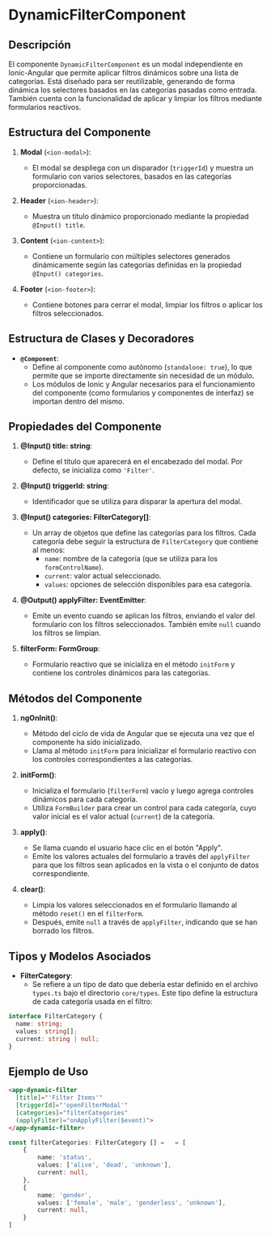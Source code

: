 # DynamicFilterComponent

## Descripción
El componente `DynamicFilterComponent` es un modal independiente en Ionic-Angular que permite aplicar filtros dinámicos sobre una lista de categorías. Está diseñado para ser reutilizable, generando de forma dinámica los selectores basados en las categorías pasadas como entrada. También cuenta con la funcionalidad de aplicar y limpiar los filtros mediante formularios reactivos.

## Estructura del Componente

1. **Modal** (`<ion-modal>`): 
   - El modal se despliega con un disparador (`triggerId`) y muestra un formulario con varios selectores, basados en las categorías proporcionadas.
   
2. **Header** (`<ion-header>`): 
   - Muestra un título dinámico proporcionado mediante la propiedad `@Input() title`.

3. **Content** (`<ion-content>`): 
   - Contiene un formulario con múltiples selectores generados dinámicamente según las categorías definidas en la propiedad `@Input() categories`.

4. **Footer** (`<ion-footer>`): 
   - Contiene botones para cerrar el modal, limpiar los filtros o aplicar los filtros seleccionados.

## Estructura de Clases y Decoradores

- **`@Component`**: 
  - Define al componente como autónomo (`standalone: true`), lo que permite que se importe directamente sin necesidad de un módulo.
  - Los módulos de Ionic y Angular necesarios para el funcionamiento del componente (como formularios y componentes de interfaz) se importan dentro del mismo.

## Propiedades del Componente

1. **@Input() title: string**:
   - Define el título que aparecerá en el encabezado del modal. Por defecto, se inicializa como `'Filter'`.

2. **@Input() triggerId: string**: 
   - Identificador que se utiliza para disparar la apertura del modal.

3. **@Input() categories: FilterCategory[]**: 
   - Un array de objetos que define las categorías para los filtros. Cada categoría debe seguir la estructura de `FilterCategory` que contiene al menos:
     - `name`: nombre de la categoría (que se utiliza para los `formControlName`).
     - `current`: valor actual seleccionado.
     - `values`: opciones de selección disponibles para esa categoría.

4. **@Output() applyFilter: EventEmitter<any>**: 
   - Emite un evento cuando se aplican los filtros, enviando el valor del formulario con los filtros seleccionados. También emite `null` cuando los filtros se limpian.

5. **filterForm: FormGroup**: 
   - Formulario reactivo que se inicializa en el método `initForm` y contiene los controles dinámicos para las categorías.

## Métodos del Componente

1. **ngOnInit()**:
   - Método del ciclo de vida de Angular que se ejecuta una vez que el componente ha sido inicializado.
   - Llama al método `initForm` para inicializar el formulario reactivo con los controles correspondientes a las categorías.

2. **initForm()**:
   - Inicializa el formulario (`filterForm`) vacío y luego agrega controles dinámicos para cada categoría.
   - Utiliza `FormBuilder` para crear un control para cada categoría, cuyo valor inicial es el valor actual (`current`) de la categoría.

3. **apply()**:
   - Se llama cuando el usuario hace clic en el botón "Apply". 
   - Emite los valores actuales del formulario a través del `applyFilter` para que los filtros sean aplicados en la vista o el conjunto de datos correspondiente.

4. **clear()**:
   - Limpia los valores seleccionados en el formulario llamando al método `reset()` en el `filterForm`.
   - Después, emite `null` a través de `applyFilter`, indicando que se han borrado los filtros.

## Tipos y Modelos Asociados

- **FilterCategory**: 
  - Se refiere a un tipo de dato que debería estar definido en el archivo `types.ts` bajo el directorio `core/types`. Este tipo define la estructura de cada categoría usada en el filtro:
  
```typescript
interface FilterCategory {
  name: string;
  values: string[];
  current: string | null;
}
```

## Ejemplo de Uso

```html
<app-dynamic-filter
  [title]="'Filter Items'"
  [triggerId]="'openFilterModal'"
  [categories]="filterCategories"
  (applyFilter)="onApplyFilter($event)">
</app-dynamic-filter>
```

```typescript
const filterCategories: FilterCategory [] =   = [
    {
        name: 'status',
        values: ['alive', 'dead', 'unknown'],
        current: null,
    },
    {
        name: 'gender',
        values: ['female', 'male', 'genderless', 'unknown'],
        current: null,
    }
]
```
